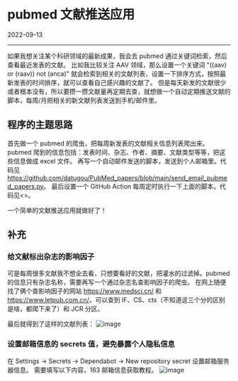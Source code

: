 # pubmed 文献推送应用
2022-09-13

---
如果我想关注某个科研领域的最新成果，我会去 pubmed 通过关键词检索，然后查看最近发表的文献。
比如我比较关注 AAV 领域，那么设置一个关键词 "((aav) or (raav)) not (anca)" 就会检索到相关的文献列表，设置一下排序方式，按照最新发表的时间排序，就可以查看自己感兴趣的文献了。
但是每天新发的文献很少或者根本没有，所以要攒一攒文献量再定期去查，就想做一个自动定期推送文献的脚本，每周/月把相关的新文献列表发送到手机/邮件里。

## 程序的主题思路
首先做一个 pubmed 的爬虫，把每周新发表的文献相关信息列表爬出来。
pubmed 爬到的信息包括：发表时间、杂志、作者、摘要、文献类型等等，把这些信息做成 excel 文件。
再写一个自动邮件发送的脚本，发送到个人邮箱里。代码见<https://github.com/datugou/PubMed_papers/blob/main/send_email_pubmed_papers.py>。
最后设置一个 GitHub Action 每周定时执行一下上面的脚本。代码见<>。

一个简单的文献推送应用就做好了！

## 补充
### 给文献标出杂志的影响因子
可是每周很多文献我不想全去看，只想要看好的文献，把灌水的过滤掉。pubmed 的信息只有杂志名称，需要再写一个通过杂志名查影响因子的爬虫。
在网上随便找了俩个查影响因子的网站 <https://www.medsci.cn/> 和 <https://www.letpub.com.cn/>，可以查到 IF、CS、cts（不知道这三个分的区别是啥，都爬下来了）和 JCR 分区。

最后就得到了这样的文献列表：
![image](https://user-images.githubusercontent.com/30107520/189705623-4980c27e-3522-4046-8b8a-764fe009ee95.png)

### 设置邮箱信息的 secrets 值，避免暴露个人隐私信息
在 Settings → Secrets → Dependabot → New repository secret 设置邮箱服务器信息。
需要填写以下内容，163 邮箱信息获取教程。
![image](https://user-images.githubusercontent.com/30107520/189717557-3d7fda02-5aea-4788-a1f0-e8fc6bc49e32.png)
